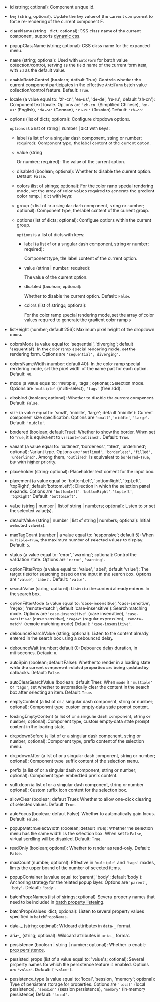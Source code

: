 - id (string; optional):
  Component unique id.

- key (string; optional):
  Update the `key` value of the current component to force re-rendering of the current component F.

- className (string | dict; optional):
  CSS class name of the current component, supports [dynamic css](/advanced-classname).

- popupClassName (string; optional):
  CSS class name for the expanded menu.

- name (string; optional):
  Used with `AntdForm` for batch value collection/control, serving as the field name of the current form item, with `id` as the default value.

- enableBatchControl (boolean; default True):
  Controls whether the current component participates in the effective `AntdForm` batch value collection/control feature. Default: `True`.

- locale (a value equal to: 'zh-cn', 'en-us', 'de-de', 'ru-ru'; default 'zh-cn'):
  Component text locale. Options are `'zh-cn'` (Simplified Chinese), `'en-us'` (English), `'de-de'` (German), `'ru-ru'` (Russian)
  Default: `'zh-cn'`.

- options (list of dicts; optional):
  Configure dropdown options.

  `options` is a list of string | number | dict with keys:

  - label (a list of or a singular dash component, string or number; required):
    Component type, the label content of the current option.

  - value (string

    Or number; required):
    The value of the current option.

  - disabled (boolean; optional):
    Whether to disable the current option. Default: `False`.

  - colors (list of strings; optional):
    For the color ramp special rendering mode, set the array of color values required to generate the gradient color ramp. | dict with keys:

  - group (a list of or a singular dash component, string or number; optional):
    Component type, the label content of the current group.

  - options (list of dicts; optional):
    Configure options within the current group.

    `options` is a list of dicts with keys:

    - label (a list of or a singular dash component, string or number; required):

      Component type, the label content of the current option.

    - value (string | number; required):

      The value of the current option.

    - disabled (boolean; optional):

      Whether to disable the current option. Default: `False`.

    - colors (list of strings; optional):

      For the color ramp special rendering mode, set the array of color values required to generate the gradient color ramp.s

- listHeight (number; default 256):
  Maximum pixel height of the dropdown menu.

- colorsMode (a value equal to: 'sequential', 'diverging'; default 'sequential'):
  In the color ramp special rendering mode, set the rendering form. Options are `'sequential'`, `'diverging'`.

- colorsNameWidth (number; default 40):
  In the color ramp special rendering mode, set the pixel width of the name part for each option. Default: `40`.

- mode (a value equal to: 'multiple', 'tags'; optional):
  Selection mode. Options are `'multiple'` (multi-select), `'tags'` (free add).

- disabled (boolean; optional):
  Whether to disable the current component. Default: `False`.

- size (a value equal to: 'small', 'middle', 'large'; default 'middle'):
  Current component size specification. Options are `'small'`, `'middle'`, `'large'`. Default: `'middle'`.

- bordered (boolean; default True):
  Whether to show the border. When set to `True`, it is equivalent to `variant='outlined'`. Default: `True`.

- variant (a value equal to: 'outlined', 'borderless', 'filled', 'underlined'; optional):
  Variant type. Options are `'outlined'`, `'borderless'`, `'filled'`, `'underlined'`. Among them, `'outlined'` is equivalent to `bordered=True`, but with higher priority.

- placeholder (string; optional):
  Placeholder text content for the input box.

- placement (a value equal to: 'bottomLeft', 'bottomRight', 'topLeft', 'topRight'; default 'bottomLeft'):
  Direction in which the selection panel expands. Options are `'bottomLeft'`, `'bottomRight'`, `'topLeft'`, `'topRight'`
  Default: `'bottomLeft'`.

- value (string | number | list of string | numbers; optional):
  Listen to or set the selected value(s).

- defaultValue (string | number | list of string | numbers; optional):
  Initial selected value(s).

- maxTagCount (number | a value equal to: 'responsive'; default 5):
  When `multiple=True`, the maximum number of selected values to display. Default: `5`.

- status (a value equal to: 'error', 'warning'; optional):
  Control the validation state. Options are `'error'`, `'warning'`.

- optionFilterProp (a value equal to: 'value', 'label'; default 'value'):
  The target field for searching based on the input in the search box. Options are `'value'`, `'label'`. Default: `'value'`.

- searchValue (string; optional):
  Listen to the content already entered in the search box.

- optionFilterMode (a value equal to: 'case-insensitive', 'case-sensitive', 'regex', 'remote-match'; default 'case-insensitive'):
  Search matching mode. Options are `'case-insensitive'` (case insensitive), `'case-sensitive'` (case sensitive), `'regex'` (regular expression), `'remote-match'` (remote matching mode)
  Default: `'case-insensitive'`.

- debounceSearchValue (string; optional):
  Listen to the content already entered in the search box using a debounced delay.

- debounceWait (number; default 0):
  Debounce delay duration, in milliseconds. Default: `0`.

- autoSpin (boolean; default False):
  Whether to render in a loading state while the current component-related properties are being updated by callbacks. Default: `False`.

- autoClearSearchValue (boolean; default True):
  When `mode` is `'multiple'` or `'tags'`, set whether to automatically clear the content in the search box after selecting an item. Default: `True`.

- emptyContent (a list of or a singular dash component, string or number; optional):
  Component type, custom empty-data state prompt content.

- loadingEmptyContent (a list of or a singular dash component, string or number; optional):
  Component type, custom empty-data state prompt content in the loading state.

- dropdownBefore (a list of or a singular dash component, string or number; optional):
  Component type, prefix content of the selection menu.

- dropdownAfter (a list of or a singular dash component, string or number; optional):
  Component type, suffix content of the selection menu.

- prefix (a list of or a singular dash component, string or number; optional):
  Component type, embedded prefix content.

- suffixIcon (a list of or a singular dash component, string or number; optional):
  Custom suffix icon content for the selection box.

- allowClear (boolean; default True):
  Whether to allow one-click clearing of selected values. Default: `True`.

- autoFocus (boolean; default False):
  Whether to automatically gain focus. Default: `False`.

- popupMatchSelectWidth (boolean; default True):
  Whether the selection menu has the same width as the selection box. When set to `False`, virtual scrolling will be disabled. Default: `True`.

- readOnly (boolean; optional):
  Whether to render as read-only. Default: `False`.

- maxCount (number; optional):
  Effective in `'multiple'` and `'tags'` modes, limits the upper bound of the number of selected items.

- popupContainer (a value equal to: 'parent', 'body'; default 'body'):
  Anchoring strategy for the related popup layer. Options are `'parent'`, `'body'`. Default: `'body'`.

- batchPropsNames (list of strings; optional):
  Several property names that need to be included in [batch property listening](/batch-props-values).

- batchPropsValues (dict; optional):
  Listen to several property values specified in `batchPropsNames`.

- data-_ (string; optional):
  Wildcard attributes in `data-_` format.

- aria-_ (string; optional):
  Wildcard attributes in `aria-_` format.

- persistence (boolean | string | number; optional):
  Whether to enable [prop persistence](/prop-persistence).

- persisted_props (list of a value equal to: 'value's; optional):
  Several property names for which the persistence feature is enabled. Options are `'value'`. Default: `['value']`.

- persistence_type (a value equal to: 'local', 'session', 'memory'; optional):
  Type of persistent storage for properties. Options are `'local'` (local persistence), `'session'` (session persistence), `'memory'` (in-memory persistence)
  Default: `'local'`.
